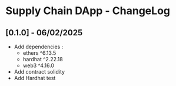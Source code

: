 # Supply Chain DApp - ChangeLog

## [0.1.0] - 06/02/2025

 - Add dependencies :
   - ethers ^6.13.5
   - hardhat ^2.22.18
   - web3 ^4.16.0
 - Add contract solidity
 - Add Hardhat test
